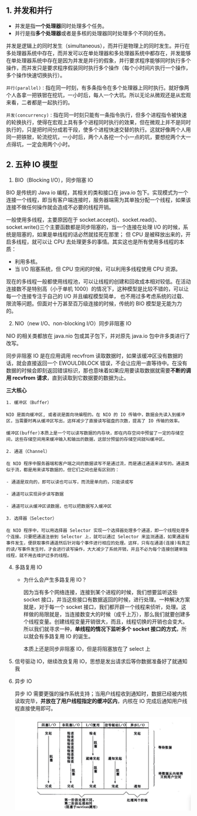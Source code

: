 ## 1. 并发和并行

- 并发是指**一个处理器**同时处理多个任务。
- 并行是指**多个处理器**或者是多核的处理器同时处理多个不同的任务。

并发是逻辑上的同时发生（simultaneous），而并行是物理上的同时发生。并行在多处理器系统中存在，而并发可以在单处理器和多处理器系统中都存在，并发能够在单处理器系统中存在是因为并发是并行的假象，并行要求程序能够同时执行多个操作，而并发只是要求程序假装同时执行多个操作（每个小时间片执行一个操作，多个操作快速切换执行）。

`并行(parallel)：`指在同一时刻，有多条指令在多个处理器上同时执行。就好像两个人各拿一把铁锨在挖坑，一小时后，每人一个大坑。所以无论从微观还是从宏观来看，二者都是一起执行的。

`并发(concurrency)：`指在同一时刻只能有一条指令执行，但多个进程指令被快速的轮换执行，使得在宏观上具有多个进程同时执行的效果，但在微观上并不是同时执行的，只是把时间分成若干段，使多个进程快速交替的执行。这就好像两个人用同一把铁锨，轮流挖坑，一小时后，两个人各挖一个小一点的坑，要想挖两个大一点得坑，一定会用两个小时。

## 2. 五种 IO 模型

1. BIO（Blocking I/O），同步阻塞 IO

BIO 是传统的 Java io 编程，其相关的类和接口在 java.io 包下。实现模式为一个连接一个线程，即当有客户端连接时，服务器端需为其单独分配一个线程，如果该连接不做任何操作就会造成不必要的线程开销。

一般使用多线程，主要原因在于 socket.accept()、socket.read()、socket.write()三个主要函数都是同步阻塞的，当一个连接在处理 I/O 的时候，系统是阻塞的，如果是单线程的话必然就挂死在那里；
但 CPU 是被释放出来的，开启多线程，就可以让 CPU 去处理更多的事情。其实这也是所有使用多线程的本质：

- 利用多核。
- 当 I/O 阻塞系统，但 CPU 空闲的时候，可以利用多线程使用 CPU 资源。

现在的多线程一般都使用线程池，可以让线程的创建和回收成本相对较低。在活动连接数不是特别高（小于单机 1000）的情况下，这种模型是比较不错的，可以让每一个连接专注于自己的 I/O 并且编程模型简单，
也不用过多考虑系统的过载、限流等问题。但面对十万甚至百万级连接的时候，传统的 BIO 模型是无能为力的。

2. NIO（new I/O、non-blocking I/O）同步非阻塞 IO

NIO 的相关类都放在 java.nio 包或其子包下，并对原先 java.io 包中许多类进行了改写。

同步非阻塞 IO 是在应用调用 recvfrom 读取数据时，如果该缓冲区没有数据的话，就会直接返回一个 EWOULDBLOCK 错误，不会让应用一直等待中。在没有数据的时候会即刻返回错误标识，那也意味着如果应用要读取数据就需要**不断的调用 recvfrom 请求**，直到读取到它数据要的数据为止。

**三大核心**

    1. 缓冲区（Buffer）

    NIO 是面向缓冲区, 或者说是面向块编程的。在 NIO 的 IO 传输中，数据会先读入到缓冲区，当需要时再从缓冲区写出，这样减少了直接读写磁盘的次数，提高了 IO 传输的效率。

    缓冲区(buffer)本质上是一个可以读写数据的内存块，即在内存空间中预留了一定的存储空间，这些存储空间用来缓冲输入和输出的数据，这部分预留的存储空间就叫缓冲区。

    2. 通道（Channel）

    在 NIO 程序中服务器端和客户端之间的数据读写不是通过流，而是通过通道来读写的。通道类似于流，都是用来读写数据的，但它们之间也是有区别的：

    - 通道是双向的，即可以读也可以写，而流是单向的，只能读或写

    - 通道可以实现异步读写数据

    - 通道可以从缓冲区读数据，也可以把数据写入缓冲区

    3. 选择器（Selector）

    在 NIO 程序中，可以用选择器 Selector 实现一个选择器处理多个通道，即一个线程处理多个连接。只要把通道注册到 Selector 上，就可以通过 Selector 来监测通道，如果通道有事件发生，便获取事件通道然后针对每个事件进行相应的处理。这样，只有在通道(连接)有真正的读/写事件发生时，才会进行读写操作，大大减少了系统开销，并且不必为每个连接创建单独线程，就不用去维护过多的线程。

4. 多路复用 IO

   - 为什么会产生多路复用 IO？

     因为当有多个网络连接，连接到某个进程的时候，我们想要监听这些 socket 接口，并当这些接口有数据返回的时候，进行处理。一种解决方案就是，对于每一个 socket 接口，我们都开辟一个线程来侦听，处理。这样做的局限就是，当连接数变大的时候（成千上万），那么我们就要创建多个线程变量。创建线程变量开销很大，而且，线程切换的开销也会变大。所以我们就寻求一种，**单线程的情况下监听多个 socket 接口的方式**，所以就会有多路复用 IO 的诞生。

     本质上还是同步非阻塞 IO，但是将阻塞放在了 select 上

5. 信号驱动 IO，继续改良复用 IO，思想是发出请求后等你数据准备好了就通知我

6. 异步 IO

   异步 IO 需要更强的操作系统支持；当用户线程收到通知时，数据已经被内核读取完毕，**并放在了用户线程指定的缓冲区内**，内核在 IO 完成后通知用户线程直接使用即可。

   ![几种常见I/O模型的对比](../public/images/io.png)

